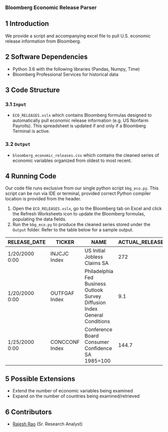 ### Bloomberg Economic Release Parser

## 1	Introduction
We provide a script and accompanying excel file to pull U.S. economic release information from Bloomberg.

## 2	Software Dependencies
* Python 3.6 with the following libraries (Pandas, Numpy, Time)
*	Bloomberg Professional Services for historical data

## 3	Code Structure

### 3.1 	`Input`
* `ECO_RELEASES.xslx` which contains Bloomberg formulas designed to automatically pull economic release information (e.g. US Nonfarm Payrolls). This spreadsheet is updated if and only if a Bloomberg Terminal is active.      

### 3.2 	`Output`
* `bloomberg_economic_releases.csv` which contains the cleaned series of economic variables organized from oldest to most recent.

## 4	Running Code

Our code file runs exclusive from our single python script `bbg_eco.py`. This script can be run via IDE or terminal, provided correct Python compiler location is provided from the header.  

1. Open the `ECO_RELEASES.xslx`, go to the Bloomberg tab on Excel and click the Refresh Worksheets icon to update the Bloomberg formulas, populating the data fields. 
2. Run the `bbg_eco.py` to produce the cleaned series stored under the `Output` folder. Refer to the table below for a sample output. 

| RELEASE_DATE   | TICKER         | NAME                                                                        | ACTUAL_RELEASE | ECO_RELEASE_DT | BN_SURVEY_MEDIAN | BN_SURVEY_AVERAGE | BN_SURVEY_HIGH | BN_SURVEY_LOW | FORECAST_STANDARD_DEVIATION | BN_SURVEY_NUMBER_OBSERVATIONS | RELEVANCE_VALUE | SURPRISES | ZSCORE       |
|----------------|----------------|-----------------------------------------------------------------------------|----------------|----------------|------------------|-------------------|----------------|---------------|-----------------------------|-------------------------------|-----------------|-----------|--------------|
| 1/20/2000 0:00 | INJCJC Index   | US Initial Jobless Claims SA                                                | 272            | 20000120       | 295              | 293.6             | 310            | 284           | 6                           | 23                            | 97.6378         | -23       | -3.833333333 |
| 1/20/2000 0:00 | OUTFGAF Index  | Philadelphia Fed Business Outlook Survey Diffusion Index General Conditions | 9.1            | 20000120       | 12               | 11.73             | 18             | 4.2           | 3.2                         | 28                            | 77.4803         | -2.9      | -0.90625     |
| 1/25/2000 0:00 | CONCCONF Index | Conference Board Consumer Confidence SA 1985=100                            | 144.7          | 20000125       | 142.5            | 142.13            | 147            | 138           | 1.8                         | 35                            | 93.7008         | 2.2       | 1.222222222  |

## 5	Possible Extensions
* Extend the number of economic variables being examined
* Expand on the number of countries being examined/retrieved 

## 6	Contributors
* [Rajesh Rao](https://github.com/Raj9898) (Sr. Research Analyst)  
